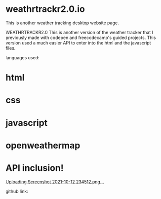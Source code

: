 # weathrtrackr2.0.io
This is another weather tracking desktop website page. 

WEATHRTRACKR2.0 
This is another version of the weather tracker that I previously made with codepen and freecodecamp's guided projects. This version used a much easier API to enter into the html and the javascript files.

languages used:
# html
# css
# javascript
# openweathermap
# API inclusion!
[Uploading Screenshot 2021-10-12 234512.png…]()

github link:


